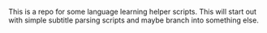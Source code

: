 This is a repo for some language learning helper scripts.
This will start out with simple subtitle parsing scripts and maybe branch into something else.
